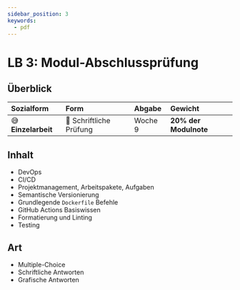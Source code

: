 ```yaml
---
sidebar_position: 3
keywords:
  - pdf
---
```


# LB 3: Modul-Abschlussprüfung

## Überblick

| Sozialform          | Form                    | Abgabe  | Gewicht               |
| :------------------ | :---------------------- | :------ | :-------------------- |
| 😅 **Einzelarbeit** | 📝 Schriftliche Prüfung | Woche 9 | **20% der Modulnote** |

## Inhalt

- DevOps
- CI/CD
- Projektmanagement, Arbeitspakete, Aufgaben
- Semantische Versionierung
- Grundlegende `Dockerfile` Befehle
- GitHub Actions Basiswissen
- Formatierung und Linting
- Testing

## Art

- Multiple-Choice
- Schriftliche Antworten
- Grafische Antworten
